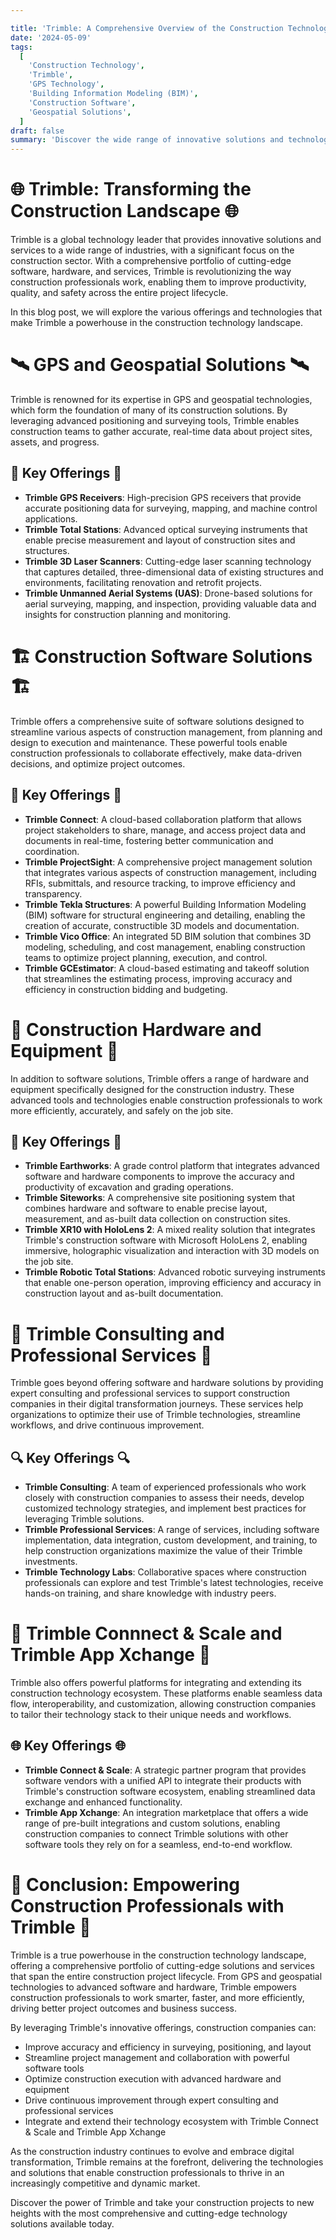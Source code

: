 ```yaml
---

title: 'Trimble: A Comprehensive Overview of the Construction Technology Powerhouse'
date: '2024-05-09'
tags:
  [
    'Construction Technology',
    'Trimble',
    'GPS Technology',
    'Building Information Modeling (BIM)',
    'Construction Software',
    'Geospatial Solutions',
  ]
draft: false
summary: 'Discover the wide range of innovative solutions and technologies offered by Trimble, a global leader in construction technology. From GPS and geospatial solutions to cutting-edge software and hardware, Trimble empowers construction professionals to work smarter, faster, and more efficiently across the entire project lifecycle.'
---
```


# 🌐 Trimble: Transforming the Construction Landscape 🌐

Trimble is a global technology leader that provides innovative solutions and services to a wide range of industries, with a significant focus on the construction sector. With a comprehensive portfolio of cutting-edge software, hardware, and services, Trimble is revolutionizing the way construction professionals work, enabling them to improve productivity, quality, and safety across the entire project lifecycle.

In this blog post, we will explore the various offerings and technologies that make Trimble a powerhouse in the construction technology landscape.

# 🛰️ GPS and Geospatial Solutions 🛰️

Trimble is renowned for its expertise in GPS and geospatial technologies, which form the foundation of many of its construction solutions. By leveraging advanced positioning and surveying tools, Trimble enables construction teams to gather accurate, real-time data about project sites, assets, and progress.

## 📡 Key Offerings 📡

- **Trimble GPS Receivers**: High-precision GPS receivers that provide accurate positioning data for surveying, mapping, and machine control applications.
- **Trimble Total Stations**: Advanced optical surveying instruments that enable precise measurement and layout of construction sites and structures.
- **Trimble 3D Laser Scanners**: Cutting-edge laser scanning technology that captures detailed, three-dimensional data of existing structures and environments, facilitating renovation and retrofit projects.
- **Trimble Unmanned Aerial Systems (UAS)**: Drone-based solutions for aerial surveying, mapping, and inspection, providing valuable data and insights for construction planning and monitoring.

# 🏗️ Construction Software Solutions 🏗️

Trimble offers a comprehensive suite of software solutions designed to streamline various aspects of construction management, from planning and design to execution and maintenance. These powerful tools enable construction professionals to collaborate effectively, make data-driven decisions, and optimize project outcomes.

## 🔑 Key Offerings 🔑

- **Trimble Connect**: A cloud-based collaboration platform that allows project stakeholders to share, manage, and access project data and documents in real-time, fostering better communication and coordination.
- **Trimble ProjectSight**: A comprehensive project management solution that integrates various aspects of construction management, including RFIs, submittals, and resource tracking, to improve efficiency and transparency.
- **Trimble Tekla Structures**: A powerful Building Information Modeling (BIM) software for structural engineering and detailing, enabling the creation of accurate, constructible 3D models and documentation.
- **Trimble Vico Office**: An integrated 5D BIM solution that combines 3D modeling, scheduling, and cost management, enabling construction teams to optimize project planning, execution, and control.
- **Trimble GCEstimator**: A cloud-based estimating and takeoff solution that streamlines the estimating process, improving accuracy and efficiency in construction bidding and budgeting.

# 🚜 Construction Hardware and Equipment 🚜

In addition to software solutions, Trimble offers a range of hardware and equipment specifically designed for the construction industry. These advanced tools and technologies enable construction professionals to work more efficiently, accurately, and safely on the job site.

## 🔧 Key Offerings 🔧

- **Trimble Earthworks**: A grade control platform that integrates advanced software and hardware components to improve the accuracy and productivity of excavation and grading operations.
- **Trimble Siteworks**: A comprehensive site positioning system that combines hardware and software to enable precise layout, measurement, and as-built data collection on construction sites.
- **Trimble XR10 with HoloLens 2**: A mixed reality solution that integrates Trimble's construction software with Microsoft HoloLens 2, enabling immersive, holographic visualization and interaction with 3D models on the job site.
- **Trimble Robotic Total Stations**: Advanced robotic surveying instruments that enable one-person operation, improving efficiency and accuracy in construction layout and as-built documentation.

# 🌉 Trimble Consulting and Professional Services 🌉

Trimble goes beyond offering software and hardware solutions by providing expert consulting and professional services to support construction companies in their digital transformation journeys. These services help organizations to optimize their use of Trimble technologies, streamline workflows, and drive continuous improvement.

## 🔍 Key Offerings 🔍

- **Trimble Consulting**: A team of experienced professionals who work closely with construction companies to assess their needs, develop customized technology strategies, and implement best practices for leveraging Trimble solutions.
- **Trimble Professional Services**: A range of services, including software implementation, data integration, custom development, and training, to help construction organizations maximize the value of their Trimble investments.
- **Trimble Technology Labs**: Collaborative spaces where construction professionals can explore and test Trimble's latest technologies, receive hands-on training, and share knowledge with industry peers.

# 🔐 Trimble Connnect & Scale and Trimble App Xchange 🔐

Trimble also offers powerful platforms for integrating and extending its construction technology ecosystem. These platforms enable seamless data flow, interoperability, and customization, allowing construction companies to tailor their technology stack to their unique needs and workflows.

## 🌐 Key Offerings 🌐

- **Trimble Connect & Scale**: A strategic partner program that provides software vendors with a unified API to integrate their products with Trimble's construction software ecosystem, enabling streamlined data exchange and enhanced functionality.
- **Trimble App Xchange**: An integration marketplace that offers a wide range of pre-built integrations and custom solutions, enabling construction companies to connect Trimble solutions with other software tools they rely on for a seamless, end-to-end workflow.

# 🎉 Conclusion: Empowering Construction Professionals with Trimble 🎉

Trimble is a true powerhouse in the construction technology landscape, offering a comprehensive portfolio of cutting-edge solutions and services that span the entire construction project lifecycle. From GPS and geospatial technologies to advanced software and hardware, Trimble empowers construction professionals to work smarter, faster, and more efficiently, driving better project outcomes and business success.

By leveraging Trimble's innovative offerings, construction companies can:

- Improve accuracy and efficiency in surveying, positioning, and layout
- Streamline project management and collaboration with powerful software tools
- Optimize construction execution with advanced hardware and equipment
- Drive continuous improvement through expert consulting and professional services
- Integrate and extend their technology ecosystem with Trimble Connect & Scale and Trimble App Xchange

As the construction industry continues to evolve and embrace digital transformation, Trimble remains at the forefront, delivering the technologies and solutions that enable construction professionals to thrive in an increasingly competitive and dynamic market.

Discover the power of Trimble and take your construction projects to new heights with the most comprehensive and cutting-edge technology solutions available today.
